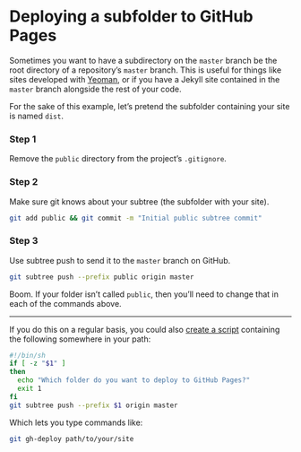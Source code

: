 # Deploying a subfolder to GitHub Pages

Sometimes you want to have a subdirectory on the `master` branch be the root directory of a repository’s `master` branch. This is useful for things like sites developed with [Yeoman](http://yeoman.io), or if you have a Jekyll site contained in the `master` branch alongside the rest of your code.

For the sake of this example, let’s pretend the subfolder containing your site is named `dist`.

### Step 1

Remove the `public` directory from the project’s `.gitignore`.

### Step 2

Make sure git knows about your subtree (the subfolder with your site).

```sh
git add public && git commit -m "Initial public subtree commit"
```

### Step 3

Use subtree push to send it to the `master` branch on GitHub.

```sh
git subtree push --prefix public origin master
```

Boom. If your folder isn’t called `public`, then you’ll need to change that in each of the commands above.

---

If you do this on a regular basis, you could also [create a script](https://github.com/cobyism/dotfiles/blob/master/bin/git-gh-deploy) containing the following somewhere in your path:

```sh
#!/bin/sh
if [ -z "$1" ]
then
  echo "Which folder do you want to deploy to GitHub Pages?"
  exit 1
fi
git subtree push --prefix $1 origin master
```

Which lets you type commands like:

```sh
git gh-deploy path/to/your/site
```